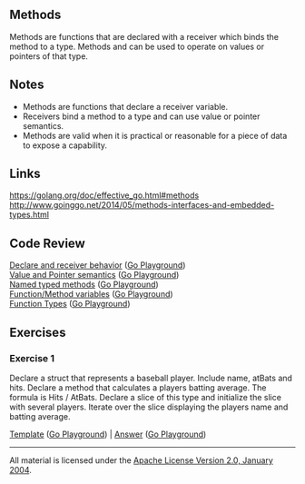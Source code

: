 ## Methods

Methods are functions that are declared with a receiver which binds the method to a type. Methods and can be used to operate on values or pointers of that type.

## Notes

* Methods are functions that declare a receiver variable.
* Receivers bind a method to a type and can use value or pointer semantics.
* Methods are valid when it is practical or reasonable for a piece of data to expose a capability.

## Links

https://golang.org/doc/effective_go.html#methods  
http://www.goinggo.net/2014/05/methods-interfaces-and-embedded-types.html

## Code Review

[Declare and receiver behavior](example1/example1.go) ([Go Playground](https://play.golang.org/p/nxAwTRWk4N))  
[Value and Pointer semantics](example5/example5.go) ([Go Playground](https://play.golang.org/p/vyWTRDs9bi))  
[Named typed methods](example2/example2.go) ([Go Playground](https://play.golang.org/p/9WeR1rShIa))  
[Function/Method variables](example3/example3.go) ([Go Playground](https://play.golang.org/p/Ewhk87BiWA))  
[Function Types](example4/example4.go) ([Go Playground](https://play.golang.org/p/EZQPrC9qsx))

## Exercises

### Exercise 1

Declare a struct that represents a baseball player. Include name, atBats and hits. Declare a method that calculates a players batting average. The formula is Hits / AtBats. Declare a slice of this type and initialize the slice with several players. Iterate over the slice displaying the players name and batting average.

[Template](exercises/template1/template1.go) ([Go Playground](https://play.golang.org/p/IG5uqVRTrc)) | 
[Answer](exercises/exercise1/exercise1.go) ([Go Playground](https://play.golang.org/p/adVfRrzmw2))
___
All material is licensed under the [Apache License Version 2.0, January 2004](http://www.apache.org/licenses/LICENSE-2.0).

